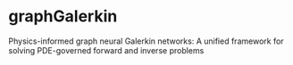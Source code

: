 # graphGalerkin
Physics-informed graph neural Galerkin networks: A unified framework for solving PDE-governed forward and inverse problems

